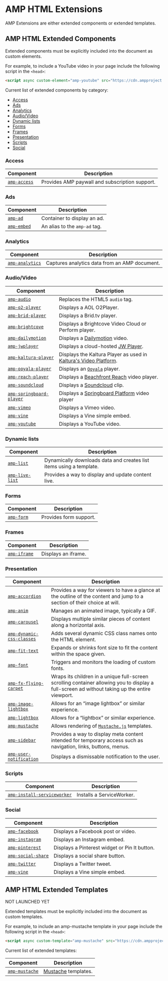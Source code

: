 # AMP HTML Extensions

AMP Extensions are either extended components or extended templates.

## AMP HTML Extended Components

Extended components must be explicitly included into the document as custom elements.

For example, to include a YouTube video in your page
include the following script in the `<head>`:

```html
<script async custom-element="amp-youtube" src="https://cdn.ampproject.org/v0/amp-youtube-0.1.js"></script>
```

Current list of extended components by category:

- [Access](#access)
- [Ads](#ads)
- [Analytics](#analytics)
- [Audio/Video](#audiovideo)
- [Dynamic lists](#dynamic-lists)
- [Forms](#forms)
- [Frames](#frames)
- [Presentation](#presentation)
- [Scripts](#scripts)
- [Social](#social)

### Access

| Component | Description |
| --------- | ----------- |
| [`amp-access`](amp-access/amp-access.md) | Provides AMP paywall and subscription support.  |

### Ads

| Component | Description |
| --------- | ----------- |
| [`amp-ad`](amp-ad/amp-ad.md) | Container to display an ad. |
| [`amp-embed`](amp-ad/amp-embed.md) | An alias to the `amp-ad` tag. |

### Analytics

| Component | Description |
| --------- | ----------- |
| [`amp-analytics`](amp-analytics/amp-analytics.md) | Captures analytics data from an AMP document. |

### Audio/Video

| Component | Description |
| --------- | ----------- |
| [`amp-audio`](amp-audio/amp-audio.md) | Replaces the HTML5 `audio` tag. |
| [`amp-o2-player`](amp-o2-player/amp-o2-player.md) | Displays a AOL O2Player. |
| [`amp-brid-player`](amp-brid-player/amp-brid-player.md) | Displays a Brid.tv player. |
| [`amp-brightcove`](amp-brightcove/amp-brightcove.md) | Displays a Brightcove Video Cloud or Perform player. |
| [`amp-dailymotion`](amp-dailymotion/amp-dailymotion.md) | Displays a [Dailymotion](https://www.dailymotion.com) video. |
| [`amp-jwplayer`](amp-jwplayer/amp-jwplayer.md) | Displays a cloud-hosted [JW Player](https://www.jwplayer.com/). |
| [`amp-kaltura-player`](amp-kaltura-player/amp-kaltura-player.md) | Displays the Kaltura Player as used in [Kaltura's Video Platform](https://corp.kaltura.com/). |
| [`amp-ooyala-player`](amp-ooyala-player/amp-ooyala-player.md) | Displays an [`Ooyala`](http://ooyala.com) player. |
| [`amp-reach-player`](amp-reach-player/amp-reach-player.md) | Displays a [Beachfront Reach](https://beachfrontreach.com/) video player. |
| [`amp-soundcloud`](amp-soundcloud/amp-soundcloud.md) | Displays a [Soundcloud](https://soundcloud.com/) clip. |
| [`amp-springboard-player`](amp-springboard-player/amp-springboard-player.md) | Displays a [Springboard Platform](http://publishers.springboardplatform.com/users/login) video player |
| [`amp-vimeo`](amp-vimeo/amp-vimeo.md) | Displays a Vimeo video. |
| [`amp-vine`](amp-vine/amp-vine.md) | Displays a Vine simple embed. |
| [`amp-youtube`](amp-youtube/amp-youtube.md) | Displays a YouTube video. |

### Dynamic lists

| Component | Description |
| --------- | ----------- |
| [`amp-list`](amp-list/amp-list.md) | Dynamically downloads data and creates list items using a template. |
| [`amp-live-list`](amp-live-list/amp-live-list.md) | Provides a way to display and update content live. |

### Forms

| Component | Description |
| --------- | ----------- |
| [`amp-form`](amp-form/amp-form.md) | Provides form support. |

### Frames

| Component | Description |
| --------- | ----------- |
| [`amp-iframe`](amp-iframe/amp-iframe.md) | Displays an iframe. |

### Presentation

| Component | Description |
| --------- | ----------- |
| [`amp-accordion`](amp-accordion/amp-accordion.md) | Provides a way for viewers to have a glance at the outline of the content and jump to a section of their choice at will. |
| [`amp-anim`](amp-anim/amp-anim.md) | Manages an animated image, typically a GIF. |
| [`amp-carousel`](amp-carousel/amp-carousel.md) | Displays multiple similar pieces of content along a horizontal axis. |
| [`amp-dynamic-css-classes`](amp-dynamic-css-classes/amp-dynamic-css-classes.md) | Adds several dynamic CSS class names onto the HTML element. |
| [`amp-fit-text`](amp-fit-text/amp-fit-text.md) | Expands or shrinks font size to fit the content within the space given. |
| [`amp-font`](amp-font/amp-font.md) | Triggers and monitors the loading of custom fonts. |
| [`amp-fx-flying-carpet`](amp-fx-flying-carpet/amp-fx-flying-carpet.md) | Wraps its children in a unique full-screen scrolling container allowing you to display a full-screen ad without taking up the entire viewport. |
| [`amp-image-lightbox`](amp-image-lightbox/amp-image-lightbox.md) | Allows for an “image lightbox” or similar experience. |
| [`amp-lightbox`](amp-lightbox/amp-lightbox.md) | Allows for a “lightbox” or similar experience. |
| [`amp-mustache`](amp-mustache/amp-mustache.md) | Allows rendering of [`Mustache.js`](https://github.com/janl/mustache.js/) templates. |
| [`amp-sidebar`](amp-sidebar/amp-sidebar.md) | Provides a way to display meta content intended for temporary access such as navigation, links, buttons, menus. |
| [`amp-user-notification`](amp-user-notification/amp-user-notification.md) | Displays a dismissable notification to the user. |

### Scripts

| Component | Description |
| --------- | ----------- |
| [`amp-install-serviceworker`](amp-install-serviceworker/amp-install-serviceworker.md) | Installs a ServiceWorker. |

### Social

| Component | Description |
| --------- | ----------- |
| [`amp-facebook`](amp-facebook/amp-facebook.md) | Displays a Facebook post or video. |
| [`amp-instagram`](amp-instagram/amp-instagram.md) | Displays an Instagram embed. |
| [`amp-pinterest`](amp-pinterest/amp-pinterest.md) | Displays a Pinterest widget or Pin It button. |
| [`amp-social-share`](amp-social-share/amp-social-share.md) | Displays a social share button. |
| [`amp-twitter`](amp-twitter/amp-twitter.md) | Displays a Twitter tweet. |
| [`amp-vine`](amp-vine/amp-vine.md) | Displays a Vine simple embed. |


## AMP HTML Extended Templates

NOT LAUNCHED YET

Extended templates must be explicitly included into the document as custom templates.

For example, to include an amp-mustache template in your page
include the following script in the `<head>`:

```html
<script async custom-template="amp-mustache" src="https://cdn.ampproject.org/v0/amp-mustache-0.1.js"></script>
```

Current list of extended templates:

| Component                                     | Description                                                                                 |
| --------------------------------------------- | -------------------------------------------------------------------------------------------
| [`amp-mustache`](amp-mustache/amp-mustache.md) | [Mustache](https://github.com/janl/mustache.js/) templates. |
